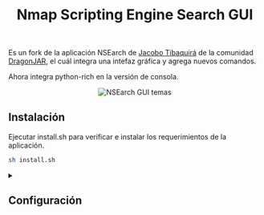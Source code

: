 <h1 align="center">Nmap Scripting Engine Search GUI</h1> 
<br/>
<p>Es un fork de la aplicación NSEarch de <a href="https://github.com/jtibaquira/nsearch">Jacobo Tibaquirá</a> de la comunidad <a href="https://www.dragonjar.org">DragonJAR</a>, el cuál integra una intefaz gráfica y agrega nuevos comandos.
</p>
<p>Ahora integra python-rich en la versión de consola.
</p>
<p align="center">
    <img title="NSEarch GUI temas" src="https://user-images.githubusercontent.com/77067446/189005578-f5e44412-dfa5-42e7-a0d0-dfeb49a6c318.png"/>
</p>
<h2>Instalación</h2>
<p>
    Ejecutar install.sh para verificar e instalar los requerimientos de la aplicación.
</p>

```bash
sh install.sh
```

<details><summary><h2>Configuración</h2></summary>    
    <p>Una vez instaladas las dependencias de la aplicación, se inicia la creación de la base de datos de los scripts de Nmap y el archivo de configuración</p>
    <h3>Archivo de configuración</h3>
    
```yaml
config.yaml
config:
    ; Idíoma de la aplicación
    lang: "es"
    ; Ruta de los scripts de Nmap
    scriptsPath: /usr/share/nmap/scripts/
    ; ruta del archivo de la BD de Nmap
    filePath: /usr/share/nmap/scripts/script.db
    ; Backup de la BD de la aplicación
    fileBackup: scriptbk.db
    ; Archivo de BD de la aplicación
    scriptdb: nmap_scripts.sqlite3
    ; Categorías de los scripts de Nmap
    categories: ["auth","broadcast","brute","default","discovery","dos","exploit","external","fuzzer","intrusive","malware","safe","version","vuln"]
    ; Hash del archivo de la BD
    checksum: 7c773a63720928125492e2034b7dcc445afb24c1555626ab710bd15db7bf82a3
    ; GUI activa la búsqueda al teclear en scripts y favoritos
    searchOnKey: 1
    ; GUI activa por defecto buscar por
    searchOpt: 3
    ; El tema de la GUI
    theme: 1
    ; el máximo de registros en el archivo history
    histLen: 100
    ; Activa/Desactiva la animación en la SplashScreen
    splashAnim: 0
```
    
</details>

